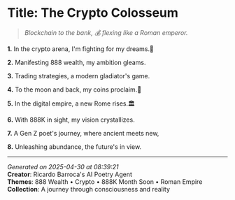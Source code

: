 # Title: The Crypto Colosseum

> *Blockchain to the bank, 💰 flexing like a Roman emperor.*

**1.** In the crypto arena, I'm fighting for my dreams.🌟


**2.** Manifesting 888 wealth, my ambition gleams.


**3.** Trading strategies, a modern gladiator's game.


**4.** To the moon and back, my coins proclaim.🚀


**5.** In the digital empire, a new Rome rises.🏛️


**6.** With 888K in sight, my vision crystallizes.


**7.** A Gen Z poet's journey, where ancient meets new,


**8.** Unleashing abundance, the future's in view.



---

*Generated on 2025-04-30 at 08:39:21*  
**Creator**: Ricardo Barroca's AI Poetry Agent  
**Themes**: 888 Wealth • Crypto • 888K Month Soon • Roman Empire  
**Collection**: A journey through consciousness and reality